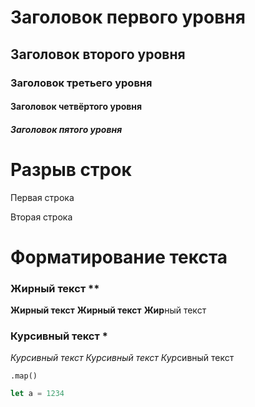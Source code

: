 # Заголовок первого уровня
## Заголовок второго уровня
### Заголовок третьего уровня
#### Заголовок четвёртого уровня
##### Заголовок пятого уровня

Разрыв строк
===
Первая строка

Вторая строка

Форматирование текста
===
### Жирный текст **
**Жирный текст**
__Жирный текст__
**Жир**ный текст

### Курсивный текст *
*Курсивный текст*
_Курсивный текст_
*Кур*сивный текст

`.map()`

```javascript
let a = 1234
```
